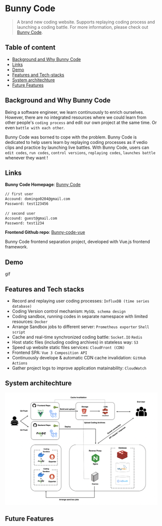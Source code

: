 # Bunny Code

> A brand new coding website. Supports replaying coding process and launching a coding battle. For more information, please check out [Bunny Code](https://www.domingoos.store).

## Table of content

- [Background and Why Bunny Code](#background-and-why-bunny-code)
- [Links](#links)
- [Demo](#demo)
- [Features and Tech-stacks](#features-and-tech-stacks)
- [System architechture](#system-architechture)
- [Future Features](#future-features)

## Background and Why Bunny Code

Being a software engineer, we learn continuously to enrich ourselves. However, there are no integrated resources where we could learn from other people's `coding process` and edit our own project at the same time. Or even `battle with each other`.

Bunny Code was borned to cope with the problem. Bunny Code is dedicated to help users learn by replaying coding processes as if vedio clips and practice by launching live battles. With Bunny Code, users can `edit codes`, `run codes`, `control versions`, `replaying codes`, `launches battle` whenever they want !

## Links

**Bunny Code Homepage**: [Bunny Code](https://domingoos.store)

```
// first user
Accound: domingo0204@gmail.com
Password: test123456

// second user
Accound: guest@gmail.com
Password: test1234
```

**Frontend Github repo**: [Bunny-code-vue](https://github.com/domingo1021/Bunny-code-vue)

Bunny Code frontend separation project, developed with Vue.js frontend framework.

## Demo

gif

## Features and Tech stacks

- Record and replaying user coding processes: `InfluxDB (time series database)`
- Coding Version control mechanism: `MySQL schema design`
- Coding sandbox, running codes in separate namespace with limited resources: `Docker`
- Arrange Sandbox jobs to different server: `Prometheus exporter` `Shell script`
- Cache and real-time synchronized coding battle: `Socket.IO` `Redis`
- Host static files (including coding archives) in stateless way: `S3`
- Speed up website static files services: `CloudFront (CDN)`
- Frontend SPA: `Vue 3 Composition API`
- Continuously develope & automatic CDN cache invalidation: `GitHub Actions`
- Gather project logs to improve application matainability: `CloudWatch`

## System architechture

![System architecture](./Archives//System_architecture.png)

## Future Features
